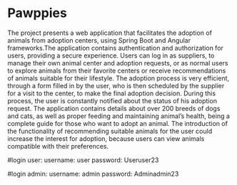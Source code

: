 # Pawppies

The project presents a web application that facilitates the adoption of animals from adoption centers, using Spring Boot and Angular frameworks.The application contains authentication and authorization for users, providing a secure experience. Users can log in as suppliers, to manage their own animal center and adoption requests, or as normal users to explore animals from their favorite centers or receive recommendations of animals suitable for their lifestyle.
The adoption process is very efficient, through a form filled in by the user, who is then scheduled by the supplier for a visit to the center, to make the final  adoption decision. During this process, the user is constantly notified about the status of his adoption request. The application contains details about over 200 breeds of dogs and cats, as well as proper feeding and maintaining animal’s health, being a complete guide for those who want to adopt an animal.
The introduction of the functionality of recommending suitable animals for the user could increase the interest for adoption, because users can view animals compatible with their preferences.

#login user: 
username: user
password: Useruser23

#login admin: 
username: admin
password: Adminadmin23
